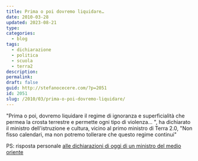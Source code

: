 ```yaml
---
title: Prima o poi dovremo liquidare…
date: 2010-03-28
updated: 2023-08-21
type: 
categories:
  - blog
tags:
  - dichiarazione
  - politica
  - scuola
  - terra2
description: 
permalink: 
draft: false
guid: http://stefanocecere.com/?p=2051
id: 2051
slug: /2010/03/prima-o-poi-dovremo-liquidare/
---
```


"Prima o poi, dovremo liquidare il regime di ignoranza e superficialità che permea la crosta terrestre e permette ogni tipo di violenza… ", ha dichiarato il ministro dell'istruzione e cultura, vicino al primo ministro di Terra 2.0, "Non fisso calendari, ma non potremo tollerare che questo regime continui"

PS: risposta personale [alle dichiarazioni di oggi di un ministro del medio oriente](http://www.rainews24.it/it/news.php?newsid=139314)